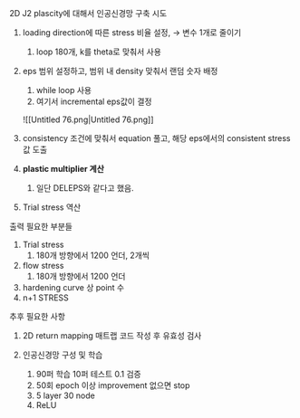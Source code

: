 2D J2 plascity에 대해서 인공신경망 구축 시도

  

1. loading direction에 따른 stress 비율 설정, → 변수 1개로 줄이기
    1. loop 180개, k를 theta로 맞춰서 사용
2. eps 범위 설정하고, 범위 내 density 맞춰서 랜덤 숫자 배정
    
    1. while loop 사용
    2. 여기서 incremental eps값이 결정
    
    ![[Untitled 76.png|Untitled 76.png]]
    
3. consistency 조건에 맞춰서 equation 풀고, 해당 eps에서의 consistent stress값 도출
4. **plastic multiplier 계산**
    1. 일단 DELEPS와 같다고 했음.
5. Trial stress 역산

  

  

출력 필요한 부분들

1. Trial stress
    1. 180개 방향에서 1200 언더, 2개씩
2. flow stress
    1. 180개 방향에서 1200 언더
3. hardening curve 상 point 수
4. n+1 STRESS

  

추후 필요한 사항

1. 2D return mapping 매트랩 코드 작성 후 유효성 검사
2. 인공신경망 구성 및 학습
    
    1. 90퍼 학습 10퍼 테스트 0.1 검증
    2. 50회 epoch 이상 improvement 없으면 stop
    3. 5 layer 30 node
    4. ReLU